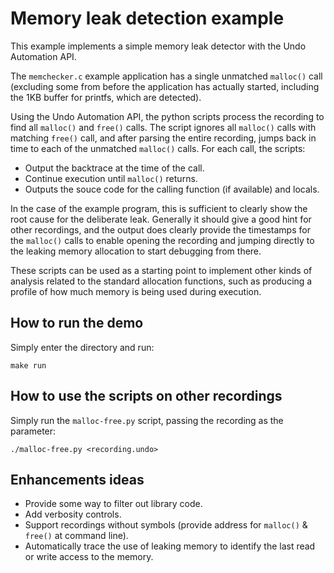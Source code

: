 # Memory leak detection example
This example implements a simple memory leak detector with the Undo Automation API.

The `memchecker.c` example application has a single unmatched `malloc()` call (excluding some from before the application has actually started, including the 1KB buffer for printfs, which are detected).

Using the Undo Automation API, the python scripts process the recording to find all `malloc()` and `free()` calls.  The script ignores all `malloc()` calls with matching `free()` call, and after parsing the entire recording, jumps back in time to each of the unmatched `malloc()` calls.  For each call, the scripts:
* Output the backtrace at the time of the call.
* Continue execution until `malloc()` returns.
* Outputs the souce code for the calling function (if available) and locals.

In the case of the example program, this is sufficient to clearly show the root cause for the deliberate leak.  Generally it should give a good hint for other recordings, and the output does clearly provide the timestamps for the `malloc()` calls to enable opening the recording and jumping directly to the leaking memory allocation to start debugging from there.

These scripts can be used as a starting point to implement other kinds of analysis related to the standard allocation functions, such as producing a profile of how much memory is being used during execution.

## How to run the demo
Simply enter the directory and run:

`make run`

## How to use the scripts on other recordings
Simply run the `malloc-free.py` script, passing the recording as the parameter:

`./malloc-free.py <recording.undo>`

## Enhancements ideas
* Provide some way to filter out library code.
* Add verbosity controls.
* Support recordings without symbols (provide address for `malloc()` & `free()` at command line).
* Automatically trace the use of leaking memory to identify the last read or write access to the memory.
